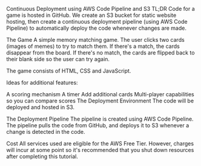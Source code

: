 Continuous Deployment using AWS Code Pipeline and S3
TL;DR
Code for a game is hosted in GitHub. We create an S3 bucket for static website hosting, then create a continuous deployment pipeline (using AWS Code Pipeline) to automatically deploy the code whenever changes are made.

The Game
A simple memory matching game. The user clicks two cards (images of memes) to try to match them. If there's a match, the cards disappear from the board. If there's no match, the cards are flipped back to their blank side so the user can try again.

The game consists of HTML, CSS and JavaScript.

Ideas for additional features:

A scoring mechanism
A timer
Add additional cards
Multi-player capabilities so you can compare scores
The Deployment Environment
The code will be deployed and hosted in S3.

The Deployment Pipeline
The pipeline is created using AWS Code Pipeline. The pipeline pulls the code from GitHub, and deploys it to S3 whenever a change is detected in the code.

Cost
All services used are eligible for the AWS Free Tier. However, charges will incur at some point so it's recommended that you shut down resources after completing this tutorial.
